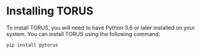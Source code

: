 # Installing TORUS

To install TORUS, you will need to have Python 3.6 or later installed on your system. You can install TORUS using the following command:

```bash
pip install pytorus
```


